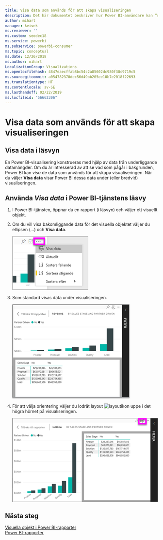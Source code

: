 ```yaml
---
title: Visa data som används för att skapa visualiseringen
description: Det här dokumentet beskriver hur Power BI-användare kan ”se” de data som används för att skapa ett visuellt objekt.
author: mihart
manager: kvivek
ms.reviewer: ''
ms.custom: seodec18
ms.service: powerbi
ms.subservice: powerbi-consumer
ms.topic: conceptual
ms.date: 12/26/2018
ms.author: mihart
LocalizationGroup: Visualizations
ms.openlocfilehash: 4847eaecffab8bc54c2a85602dc980f38c9719c5
ms.sourcegitcommit: a054782370dec56d49bb205ee10b7e2018f22693
ms.translationtype: HT
ms.contentlocale: sv-SE
ms.lasthandoff: 02/22/2019
ms.locfileid: "56662306"
---
```

# <a name="show-the-data-that-was-used-to-create-the-visualization"></a>Visa data som används för att skapa visualiseringen
## <a name="show-data-in-reading-view"></a>Visa data i läsvyn
En Power BI-visualisering konstrueras med hjälp av data från underliggande datamängder. Om du är intresserad av att se vad som pågår i bakgrunden, Power BI kan *visa* de data som används för att skapa visualiseringen. När du väljer **Visa data** visar Power BI dessa data under (eller bredvid) visualiseringen.


## <a name="using-show-data-in-power-bi-service-reading-view"></a>Använda *Visa data* i Power BI-tjänstens läsvy
1. I Power BI-tjänsten, öppnar du en rapport (i läsvyn) och väljer ett visuellt objekt.  
2. Om du vill visa bakomliggande data för det visuella objektet väljer du ellipsen (...) och **Visa data**.
   
   ![välj Visa data](./media/end-user-show-data/power-bi-show-data2.png)
3. Som standard visas data under visualiseringen.
   
   ![visning av visuellt objekt och lodräta data](./media/end-user-show-data/power-bi-explore-show-data-new.png)

4. För att välja orientering väljer du lodrät layout ![layoutikon](media/end-user-show-data/power-bi-vertical-icon-new.png) uppe i det högra hörnet på visualiseringen.
   
   ![visning av visuellt objekt och vågräta data](./media/end-user-show-data/power-bi-explore-show-data2-new.png)

## <a name="next-steps"></a>Nästa steg
[Visuella objekt i Power BI-rapporter](../visuals/power-bi-report-visualizations.md)    
[Power BI-rapporter](end-user-reports.md)    
